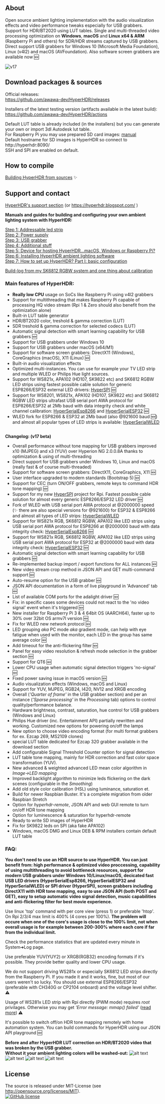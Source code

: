 ## About 

Open source ambient lighting implementation with the audio visualization effects and video performance tweaks especially for USB grabbers. Support for HDR/BT2020 using LUT tables. Single and multi-threaded video processing optimization on **Windows**, **macOS** and **Linux x64 & ARM** (Raspberry Pi and others) for SDR/HDR streams captured by USB grabbers. Direct support USB grabbers for Windows 10 (Microsoft Media Foundation), Linux (v4l2) and macOS (AVFoundation). Also software screen grabbers are available now :new:  
  
  ![v17](https://user-images.githubusercontent.com/69086569/131157173-cae41f0e-d5c3-413c-ba6b-041e8bfc0017.png)
  
## Download packages & sources

Official releases: \
https://github.com/awawa-dev/HyperHDR/releases

Installers of the latest testing version (artifacts available in the latest build): \
https://github.com/awawa-dev/HyperHDR/actions

Default LUT table is already included (in the installers) but you can generate your own or import 3dl Autodesk lut table.\
For Raspberry Pi you may use prepared SD card images: [manual](https://hyperhdr.blogspot.com/2020/11/hyperhdr-prepare-for-building-buying_17.html)\
Default hostname for SD images is HyperHDR so connect to http://hyperhdr:8090/ \
SSH and SPI are enabled on default.

## How to compile

[Building HyperHDR from sources](https://github.com/awawa-dev/HyperHDR/blob/master/CompileHowto.md) :sparkles:

## Support and contact

[HyperHDR's support section](https://github.com/awawa-dev/HyperHDR/discussions) (or https://hyperhdr.blogspot.com/ )

**Manuals and guides for building and configuring your own ambient lighting system with HyperHDR:**

[Step 1: Addressable led strip](https://hyperhdr.blogspot.com/2020/11/blog-post.html)\
[Step 2: Power supply](https://hyperhdr.blogspot.com/2020/11/hyperhdr-prepare-for-building-buying.html)\
[Step 3: USB grabber](https://hyperhdr.blogspot.com/2020/11/hyperhdr-prepare-for-building-buying_12.html)\
[Step 4: Additional stuff](https://hyperhdr.blogspot.com/2020/11/hyperhdr-prepare-for-building-buying_13.html)\
[Step 5: Device for hosting HyperHDR...macOS, Windows or Raspberry Pi?](https://hyperhdr.blogspot.com/2020/11/hyperhdr-prepare-for-building-buying_14.html) \
[Step 6: Installing HyperHDR ambient lighting software](https://hyperhdr.blogspot.com/2020/11/hyperhdr-prepare-for-building-buying_17.html) \
[Step 7: How to set up HyperHDR? Part I: basic configuration](https://hyperhdr.blogspot.com/2021/04/how-to-set-up-hyperhdr-part-i-basic.html) 

[Build-log from my SK6812 RGBW system and one thing about calibration](https://hyperhdr.blogspot.com/2020/12/my-build-log-using-sk6812-rgbw-led.html)

### Main features of HyperHDR:

* **Really low CPU** usage on SoCs like Raspberry Pi using v4l2 grabbers
* Support for multithreading that makes Raspberry Pi capable of processing HQ video stream (Rpi 1 & Zero should also benefit from the optimization alone)
* Built-in LUT table generator
* HDR/BT2020 color, treshold & gamma correction (LUT)
* SDR treshold & gamma correction for selected codecs (LUT)
* Automatic signal detection with smart learning capability for USB grabbers :new:
* Support for USB grabbers under Windows 10
* Support for USB grabbers under macOS (x64/M1)
* Support for software screen grabbers: DirectX11 (Windows), CoreGraphics (macOS), X11 (Linux) :new:
* Built-in audio visualization effects
* Optimized multi-instances. You can use for example your TV LED strip and multiple WLED or Philips Hue light sources.
* Support for WS821x, APA102 (HD107, SK9822 etc) and SK6812 RGBW LED strips using fastest possible cable solution for generic ESP8266/ESP32 external LED drivers: [HyperSPI](https://github.com/awawa-dev/HyperSPI) :new:
* Support for WS8201, WS821x, APA102 (HD107, SK9822 etc) and SK6812 RGBW LED strips ultrafast USB serial port AWA protocol for ESP8266/ESP32 at 2Mb baud with data integrity check and white channel calibration: [HyperSerialEsp8266](https://github.com/awawa-dev/HyperSerialEsp8266) and [HyperSerialESP32](https://github.com/awawa-dev/HyperSerialESP32) :new:
* WLED fork for ESP8266 & ESP32 at 2Mb baud (also @921600 baud :new:) and almost all popular types of LED strips is available: [HyperSerialWLED](https://github.com/awawa-dev/HyperSerialWLED)

##
**Changelog: (v17 beta)**
- Overall performance without tone mapping for USB grabbers improved x10 (MJPEG) and x3 (YUV) over Hyperion NG 2.0.0.8A thanks to optimization & using of multi-threading
- Direct support for USB grabbers under Windows 10, Linux and macOS (really fast & of course multi-threaded)
- Support for software screen grabbers: DirectX11, CoreGraphics, X11 :new:
- User interface upgraded to modern standards (Bootstrap 5) :new:
- Support for CEC (turn ON/OFF grabbers, remote keys to command HDR tone mapping)  :new:
- Support for my new [HyperSPI](https://github.com/awawa-dev/HyperSPI) project for Rpi. Fastest possible cable solution for almost every generic ESP8266/ESP32 LED driver :new:
- Fork of WLED with USB serial port AWA protocol at @2000000 speed (:sparkles: there are also special versions for @921600) for ESP32 & ESP8266 and almost all types of LED strips: [HyperSerialWLED](https://github.com/awawa-dev/HyperSerialWLED)
- Support for WS821x RGB, SK6812 RGBW, APA102 like LED strips using USB serial port AWA protocol for ESP8266 at @2000000 baud with data integrity check: [HyperSerialEsp8266](https://github.com/awawa-dev/HyperSerialEsp8266) :new:
- Support for WS821x RGB, SK6812 RGBW, APA102 like LED strips using USB serial port AWA protocol for ESP32 at @2000000 baud with data integrity check: [HyperSerialESP32](https://github.com/awawa-dev/HyperSerialESP32) :new:
- Automatic signal detection with smart learning capability for USB grabbers :new:
- Re-implemented backup import / export functions for ALL instances :new:
- New video stream crop method in JSON API and GET multi-command support :new:
- Auto-resume option for the USB grabber :new:
- JSON API documentation in a form of live playground in 'Advanced' tab :new:
- List of available COM ports for the adalight driver :new:
- Fix: in specific cases some devices could not react to the 'no video signal' event when it's triggered :new:
- New installer for Raspberry Pi 3 & 4 64bit OS (AARCH64), faster up to 30% over 32bit OS armv7l version :new:
- Fix for WLED new network protocol :new:
- LED grouping *aka* PC mode *aka* gradient mode, can help with eye fatigue when used with the monitor, each LED in the group has same average color :new:
- Add timeout for the anti-flickering filter :new:
- Panel for easy video resolution & refresh mode selection in the grabber section :new:
- Support for QT6 :new:
- Lower CPU usage when automatic signal detection triggers 'no-signal' :new:
- Fixed power saving issue in macOS version :new:
- Audio visualization effects (Windows, macOS and Linux)
- Support for YUV, MJPEG, RGB24, I420, NV12 and XRGB encoding
- Overall (_'Quarter of frame'_ in the USB grabber section) and per an instance (_'Sparse processing'_ in the _Processing_ tab) options to control quality/performance balance.
- Hardware brightness, contrast, saturation, hue control for USB grabbers (Windows and Linux)
- Philips Hue driver (inc. Entertainment API) partially rewritten and working. Customized new options for powering on/off the lamps
- New option to choose video encoding format (for multi format grabbers for ex. Ezcap 269, MS2109 clones)
- special LUT table dedicated for Ezcap 320 grabber available in the download section
- Add configurable Signal Threshold Counter option for signal detection
- LUT table tone mapping, mainly for HDR correction and fast color space transformation (YUV).
- New advanced & weighted advanced LED mean color algorithm in _Image&#8594;LED mapping_
- Improved backlight algorithm to minimize leds flickering on the dark scenes (configurable in the _Smoothing_)
- Add old style color calibration (HSL) using luminance, saturation et.
- Build for newer Raspbian Buster. It's a complete migration from older Raspbian Stretch
- Option for _hyperhdr-remote_, JSON API and web GUI remote to turn on/off HDR tone mapping
- Option for luminescence & saturation for hyperhdr-remote
- Ready to write SD images of HyperHDR
- Fix for SK9822 leds on SPI (aka fake APA102)
- Windows, macOS DMG and Linux DEB & RPM installers contain default LUT table

### FAQ:

**You don't need to use an HDR source to use HyperHDR. You can just benefit from: high performance & optimized video proccessing, capability of using multithreading to avoid bottleneck resources, support for modern USB grabbers under Windows 10/Linux/macOS, decicated fast USB LED drivers (HyperSerialEsp8266, HyperSerialESP32 and HyperSerialWLED) or SPI driver (HyperSPI), screen grabbers including DirectX11 with HDR tone mapping, easy to use JSON API (both POST and GET), easy to setup automatic video signal detection, music capabilities and anti-flickering filter for best movie experience.**

Use linux 'top' command with per core view (press 1) or preferable 'htop'. On Rpi 2/3/4 max limit is 400% (4 cores per 100%). **The problem will occure when one of the core's usage is close to the 100% limit, not when overall usage is for example between 200-300% where each core if far from the individual limit.**

Check the performance statistics that are updated every minute in System➔Log page.

Use preferable YUV(YUY2) or XRGB(RGB32) encoding formats if it's possible. They provide better quality and lower CPU usage.  
  
We do not support driving WS281x or especially SK6812 LED strips directly from the Raspberry Pi. If you made it and it works, fine, but most of our users weren't so lucky. You should use external ESP8266/ESP32 (preferable with CH340G or CP2104 onboard) and the voltage level shifter. :warning:  

Usage of WS281x LED strip with Rpi directly (PWM mode) requires _root_ privilages. Otherwise you may get _'Error message: mmap() failed'_ ([read more](https://github.com/awawa-dev/HyperHDR/issues/52)) :warning:

It's possible to switch off/on HDR tone mapping remotely with home automation system. You can build commands for HyperHDR using our JSON API playground :new:
  
  
**Before and after HyperHDR LUT correction on HDR/BT2020 video that was broken by the USB grabber.\
Without it your ambient lighting colors will be washed-out:**
![alt text](https://i.postimg.cc/VsbZrGBx/cfinal.jpg)
![alt text](https://i.postimg.cc/sXbnH7yH/afinal.jpg)
![alt text](https://i.postimg.cc/zDnSY9kG/dfinal.jpg)
![alt text](https://i.postimg.cc/nr73yrhF/bfinal.jpg)

## License
  
The source is released under MIT-License (see http://opensource.org/licenses/MIT).  
[![GitHub license](https://img.shields.io/badge/License-MIT-yellow.svg)](https://raw.githubusercontent.com/awawa-dev/HyperHDR/master/LICENSE)